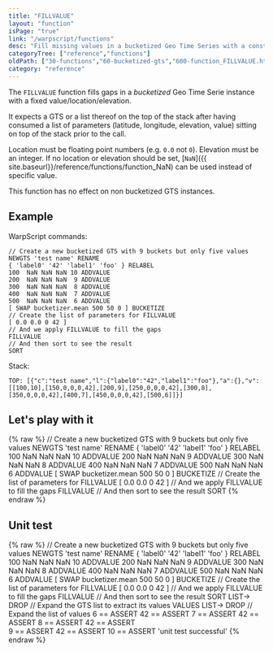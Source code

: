 ```yaml
---
title: "FILLVALUE"
layout: "function"
isPage: "true"
link: "/warpscript/functions"
desc: "Fill missing values in a bucketized Geo Time Series with a constant"
categoryTree: ["reference","functions"]
oldPath: ["30-functions","60-bucketized-gts","600-function_FILLVALUE.html.md"]
category: "reference"
---
```

 

The `FILLVALUE` function fills gaps in a *bucketized* Geo Time Serie instance with a fixed value/location/elevation.

It expects a GTS or a list thereof on the top of the stack after having consumed a list of parameters (latitude, longitude, elevation, value) sitting on top of the stack prior to the call. 

Location must be floating point numbers (e.g. `0.0` not `0`). Elevation must be an integer. If no location or elevation should be set, [`NaN`]({{ site.baseurl}}/reference/functions/function_NaN) can be used instead of specific value.

This function has no effect on non bucketized GTS instances.


## Example ##


WarpScript commands:

    // Create a new bucketized GTS with 9 buckets but only five values
    NEWGTS 'test name' RENAME
    { 'label0' '42' 'label1' 'foo' } RELABEL
    100  NaN NaN NaN 10 ADDVALUE
    200  NaN NaN NaN  9 ADDVALUE
    300  NaN NaN NaN  8 ADDVALUE
    400  NaN NaN NaN  7 ADDVALUE
    500  NaN NaN NaN  6 ADDVALUE
    [ SWAP bucketizer.mean 500 50 0 ] BUCKETIZE
    // Create the list of parameters for FILLVALUE
    [ 0.0 0.0 0 42 ]
    // And we apply FILLVALUE to fill the gaps
    FILLVALUE
    // And then sort to see the result
    SORT

Stack: 

    TOP: [{"c":"test name","l":{"label0":"42","label1":"foo"},"a":{},"v":[[100,10],[150,0,0,0,42],[200,9],[250,0,0,0,42],[300,8],[350,0,0,0,42],[400,7],[450,0,0,0,42],[500,6]]}]

## Let's play with it ##

{% raw %}
<warp10-warpscript-widget backend="{{backend}}"  exec-endpoint="{{execEndpoint}}">// Create a new bucketized GTS with 9 buckets but only five values
NEWGTS 'test name' RENAME
{ 'label0' '42' 'label1' 'foo' } RELABEL
100  NaN NaN NaN 10 ADDVALUE
200  NaN NaN NaN  9 ADDVALUE
300  NaN NaN NaN  8 ADDVALUE
400  NaN NaN NaN  7 ADDVALUE
500  NaN NaN NaN  6 ADDVALUE
[ SWAP bucketizer.mean 500 50 0 ] BUCKETIZE
// Create the list of parameters for FILLVALUE
[ 0.0 0.0 0 42 ]
// And we apply FILLVALUE to fill the gaps
FILLVALUE
// And then sort to see the result
SORT
</warp10-warpscript-widget>
{% endraw %}    


## Unit test ##

{% raw %}
<warp10-warpscript-widget backend="{{backend}}"  exec-endpoint="{{execEndpoint}}">// Create a new bucketized GTS with 9 buckets but only five values
NEWGTS 'test name' RENAME
{ 'label0' '42' 'label1' 'foo' } RELABEL
100  NaN NaN NaN 10 ADDVALUE
200  NaN NaN NaN  9 ADDVALUE
300  NaN NaN NaN  8 ADDVALUE
400  NaN NaN NaN  7 ADDVALUE
500  NaN NaN NaN  6 ADDVALUE
[ SWAP bucketizer.mean 500 50 0 ] BUCKETIZE
// Create the list of parameters for FILLVALUE
[ 0.0 0.0 0 42 ]
// And we apply FILLVALUE to fill the gaps
FILLVALUE
// And then sort to see the result
SORT
LIST-> DROP   // Expand the GTS list to extract its values
VALUES
LIST-> DROP   // Expand the list of values
6 == ASSERT 42 == ASSERT 
7 == ASSERT 42 == ASSERT 
8 == ASSERT 42 == ASSERT  
9 == ASSERT 42 == ASSERT 
10 == ASSERT 
'unit test successful'
</warp10-warpscript-widget>
{% endraw %} 

